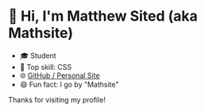 # 👋 Hi, I'm Matthew Sited (aka Mathsite)

- 🎓 Student
- 🎨 Top skill: CSS
- 🌐 [GitHub / Personal Site](https://mathsite.github.io/me)
- 😄 Fun fact: I go by "Mathsite"

Thanks for visiting my profile!
